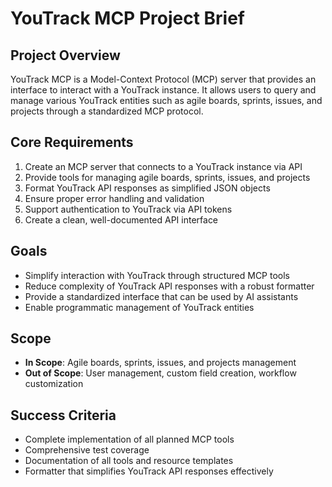 # YouTrack MCP Project Brief

## Project Overview
YouTrack MCP is a Model-Context Protocol (MCP) server that provides an interface to interact with a YouTrack instance. It allows users to query and manage various YouTrack entities such as agile boards, sprints, issues, and projects through a standardized MCP protocol.

## Core Requirements
1. Create an MCP server that connects to a YouTrack instance via API
2. Provide tools for managing agile boards, sprints, issues, and projects
3. Format YouTrack API responses as simplified JSON objects
4. Ensure proper error handling and validation
5. Support authentication to YouTrack via API tokens
6. Create a clean, well-documented API interface

## Goals
- Simplify interaction with YouTrack through structured MCP tools
- Reduce complexity of YouTrack API responses with a robust formatter
- Provide a standardized interface that can be used by AI assistants
- Enable programmatic management of YouTrack entities

## Scope
- **In Scope**: Agile boards, sprints, issues, and projects management
- **Out of Scope**: User management, custom field creation, workflow customization

## Success Criteria
- Complete implementation of all planned MCP tools
- Comprehensive test coverage
- Documentation of all tools and resource templates
- Formatter that simplifies YouTrack API responses effectively 